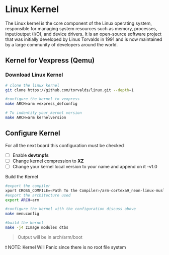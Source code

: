 # Linux Kernel

The Linux kernel is the core component of the Linux operating system, responsible for managing system resources such as memory, processes, input/output (I/O), and device drivers. It is an open-source software project that was initially developed by Linus Torvalds in 1991 and is now maintained by a large community of developers around the world.

## Kernel for Vexpress (Qemu)

### Download Linux Kernel


```bash
# clone the linux kernel
git clone https://github.com/torvalds/linux.git --depth=1

#configure the kernel to vexpress
make ARCH=arm vexpress_defconfig

# To indentify your kernel version 
make ARCH=arm kernelversion
```

## Configure Kernel

For all the next board this configuration must be checked

- [ ] Enable **devtmpfs**
- [ ] Change kernel compression to **XZ**
- [ ] Change your kernel local version to your name and append on it <youName>-v1.0

Build the Kernel

```bash
#export the compiler
xport CROSS_COMPILE=<Path To the Compiler>/arm-cortexa9_neon-linux-musleabihf-
#export the architecture used
export ARCH=arm

#configure the kernel with the configuration discuss above
make menuconfig

#build the kernel
make -j4 zImage modules dtbs
```
> Output will be in arch/arm/boot 

:exclamation: NOTE: Kernel Will Panic since there is no root file system

